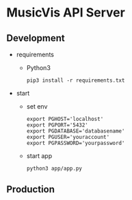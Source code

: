 # MusicVis API Server

## Development

- requirements

  - Python3

    ```shell-session
    pip3 install -r requirements.txt
    ```

- start

  - set env

    ```shell-session
    export PGHOST='localhost'
    export PGPORT='5432'
    export PGDATABASE='databasename'
    export PGUSER='youraccount'
    export PGPASSWORD='yourpassword'
    ```

  - start app

    ```shell-session
    python3 app/app.py
    ```

## Production
